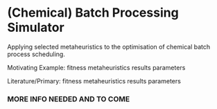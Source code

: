 # (Chemical) Batch Processing Simulator
Applying selected metaheuristics to the optimisation of chemical batch process scheduling.

Motivating Example: fitness
					metaheuristics
					results
					parameters

Literature/Primary: fitness
					metaheuristics
					results
					parameters

### MORE INFO NEEDED AND TO COME ###
